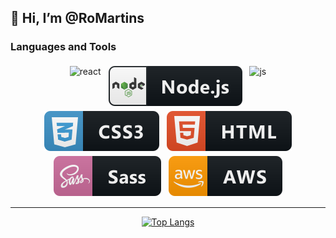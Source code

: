 
    
##    👋 Hi, I’m @RoMartins

###  Languages and Tools 

<p align="center">

  <!-- For more icons please follow  https://github.com/MikeCodesDotNET/ColoredBadges -->
  
 <img src="https://github.com/Quadrified/Quadrified/blob/master/assets/svg/dev/frameworks/react.svg" alt="react" style="vertical-align:top; margin:4px">
  <img src="https://github.com/MikeCodesDotNET/ColoredBadges/blob/master/svg/dev/frameworks/nodejs.svg" alt="node" style="vertical-align:top; margin:4px">
  <img src="https://github.com/Quadrified/Quadrified/blob/master/assets/svg/dev/languages/js.svg" alt="js" style="vertical-align:top; margin:4px">
  <img src="https://github.com/MikeCodesDotNET/ColoredBadges/blob/master/svg/dev/languages/css3.svg" alt="aws" style="vertical-align:top; margin:4px">
  <img src="https://github.com/MikeCodesDotNET/ColoredBadges/blob/master/svg/dev/languages/html.svg" alt="html" style="vertical-align:top; margin:4px">
  <img src="https://github.com/MikeCodesDotNET/ColoredBadges/blob/master/svg/dev/languages/sass.svg" alt="sass" style="vertical-align:top; margin:4px">
  <img src="https://github.com/MikeCodesDotNET/ColoredBadges/blob/master/svg/dev/services/aws.svg" alt="aws" style="vertical-align:top; margin:4px">
  

---

</p>

<div align="center">

[![Top Langs](https://github-readme-stats.vercel.app/api/top-langs/?username=romartins&langs_count=4&layout=compact)](https://github.com/anuraghazra/github-readme-stats)

<div>
    
<!---

RoMartins/RoMartins is a ✨ special ✨ repository because its `README.md` (this file) appears on your GitHub profile.
You can click the Preview link to take a look at your changes.
![Roodrigo Martins's github stats](https://github-readme-stats.vercel.app/api?username=romartins&show_icons=true&theme=dark&hide=contribs)


--->
